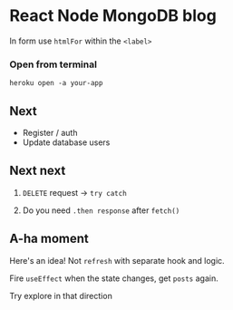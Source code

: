 # React Node MongoDB blog

In form use `htmlFor` within the `<label>`

### Open from terminal
```heroku open -a your-app```

## Next

- Register / auth
- Update database users

## Next next

1. `DELETE` request -> `try catch`

2. Do you need `.then response` after `fetch()`

## A-ha moment

Here's an idea! Not `refresh` with separate hook and logic.

Fire `useEffect` when the state changes, get `posts` again.

Try explore in that direction